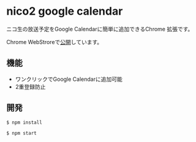 # nico2 google calendar

ニコ生の放送予定をGoogle Calendarに簡単に追加できるChrome 拡張です。

Chrome WebStroreで[公開](https://chrome.google.com/webstore/detail/nico2-google-calendar/hpaigigmbmonkibjlmenogiehkepnlln?hl=ja)しています。

## 機能
 - ワンクリックでGoogle Calendarに追加可能
 - 2重登録防止

## 開発
```bash
$ npm install

$ npm start
```
